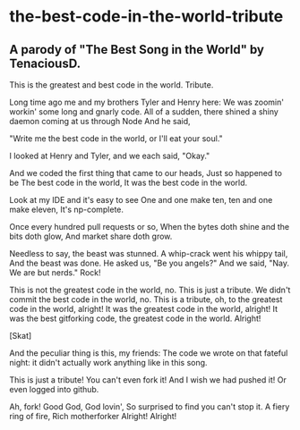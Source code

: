 # the-best-code-in-the-world-tribute
## A parody of "The Best Song in the World" by TenaciousD.
This is the greatest and best code in the world.
Tribute.

Long time ago me and my brothers Tyler and Henry here:
We was zoomin' workin' some long and gnarly code.
All of a sudden, there shined a shiny daemon coming at us through Node
And he said,

"Write me the best code in the world, or I'll eat your soul."

I looked at Henry and Tyler, and we each said, "Okay."

And we coded the first thing that came to our heads,
Just so happened to be
The best code in the world,
It was the best code in the world.

Look at my IDE and it's easy to see
One and one make ten, ten and one make eleven,
It's np-complete.

Once every hundred pull requests or so,
When the bytes doth shine and the bits doth glow,
And market share doth grow.

Needless to say, the beast was stunned.
A whip-crack went his whippy tail,
And the beast was done.
He asked us, "Be you angels?"
And we said, "Nay. We are but nerds."
Rock!

This is not the greatest code in the world, no.
This is just a tribute.
We didn't commit the best code in the world, no.
This is a tribute, oh, to the greatest code in the world, alright!
It was the greatest code in the world, alright!
It was the best gitforking code, the greatest code in the world. Alright!

[Skat]

And the peculiar thing is this, my friends:
The code we wrote on that fateful night: it didn't actually work anything like in this song.

This is just a tribute!
You can't even fork it!
And I wish we had pushed it!
Or even logged into github.

Ah, fork! Good God, God lovin',
So surprised to find you can't stop it.
A fiery ring of fire,
Rich motherforker
Alright! Alright!
